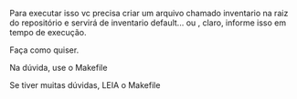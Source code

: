 Para executar isso vc precisa criar um arquivo chamado inventario na raiz do repositório e servirá de inventario default... ou , claro, informe isso em tempo de execução.

Faça como quiser.

Na dúvida, use o Makefile


Se tiver muitas dúvidas, LEIA o Makefile



